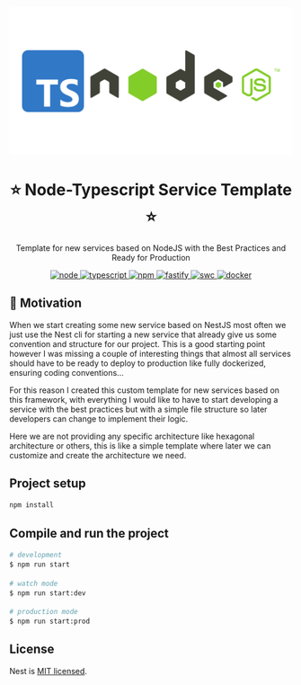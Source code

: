 <p align="center">
  <a href="https://nodejs.org/en" target="blank">
    <img src="images/node.png" width="512" alt="Node Logo" />
  </a>
</p>

<h1 align="center">⭐ Node-Typescript Service Template ⭐</h1>

<p align="center">
  Template for new services based on NodeJS with the Best Practices and Ready for Production
</p>

<p align="center">
  <a href="https://nodejs.org/docs/latest-v20.x/api/index.html">
    <img src="https://img.shields.io/badge/node-20.x-green.svg" alt="node"/>
  </a>
  <a href="https://www.typescriptlang.org/">
    <img src="https://img.shields.io/badge/typescript-5.x-blue.svg" alt="typescript"/>
  </a>
  <a href="https://docs.nestjs.com/v10/">
    <img src="https://img.shields.io/badge/npm-10.x-red.svg" alt="npm"/>
  </a>
  <a href="https://expressjs.com/">
    <img src="https://img.shields.io/badge/Web_Framework-Express⚡-black.svg" alt="fastify"/>
  </a>
  <a href="https://swc.rs/">
    <img src="https://img.shields.io/badge/Compiler-SWC_-orange.svg" alt="swc"/>
  </a>
  <a href="https://www.docker.com/">
    <img src="https://img.shields.io/badge/Dockerized 🐳_-blue.svg" alt="docker"/>
  </a>
</p>

## 👀 Motivation

When we start creating some new service based on NestJS most often we just use the Nest cli for starting a new service that already give us some convention and structure for our project. This is a good starting point however I was missing a couple of interesting things that almost all services should have to be ready to deploy to production like fully dockerized, ensuring coding conventions...

For this reason I created this custom template for new services based on this framework, with everything I would like to have to start developing a service with the best practices but with a simple file structure so later developers can change to implement their logic.

Here we are not providing any specific architecture like hexagonal architecture or others, this is like a simple template where later we can customize and create the architecture we need.

## Project setup

```bash
npm install
```

## Compile and run the project

```bash
# development
$ npm run start

# watch mode
$ npm run start:dev

# production mode
$ npm run start:prod
```

## License

Nest is [MIT licensed](https://github.com/nestjs/nest/blob/master/LICENSE).
